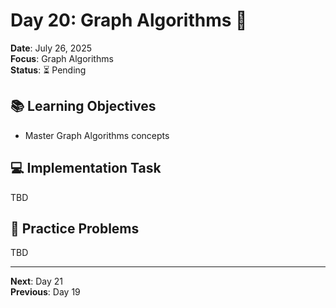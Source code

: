 # Day 20: Graph Algorithms 🎯

**Date**: July 26, 2025  
**Focus**: Graph Algorithms  
**Status**: ⏳ Pending  

## 📚 Learning Objectives
- Master Graph Algorithms concepts

## 💻 Implementation Task
TBD

## 🧮 Practice Problems
TBD

---
**Next**: Day 21  
**Previous**: Day 19
